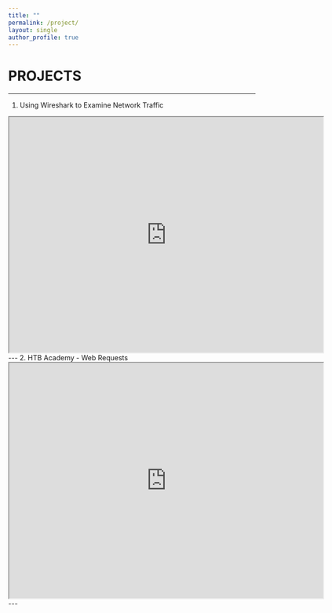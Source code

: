 ```yaml
---
title: ""
permalink: /project/
layout: single 
author_profile: true
---
```

# **PROJECTS**
---
1. Using Wireshark to Examine Network Traffic
<iframe src="https://drive.google.com/file/d/1dekcfSBztkxMNkKfEFhiGQ7xY0uBDhsT/preview" width="640" height="480" allow="autoplay"></iframe>
---
2. HTB Academy - Web Requests 
<iframe src="https://drive.google.com/file/d/1dekcfSBztkxMNkKfEFhiGQ7xY0uBDhsT/preview" width="640" height="480" allow="autoplay"></iframe>
---
